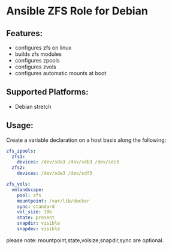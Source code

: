 Ansible ZFS Role for Debian
===========================

Features:
---------
* configures zfs on linux
* builds zfs modules
* configures zpools
* configures zvols
* configures automatic mounts at boot

Supported Platforms:
--------------------
- Debian stretch


Usage:
------
Create a variable declaration on a host basis along the following:

```yaml
zfs_zpools:
  zfs1:
    devices: /dev/sda3 /dev/sdb3 /dev/sdc3
  zfs2:
    devices: /dev/sde3 /dev/sdf3

zfs_vols:
  vmlandscape:
    pool: zfs
    mountpoint: /var/lib/docker
    sync: standard
    vol_size: 10G
    state: present
    snapdir: visible
    snapdev: visible 
```
please note: mountpoint,state,volsize,snapdir,sync are optional.
